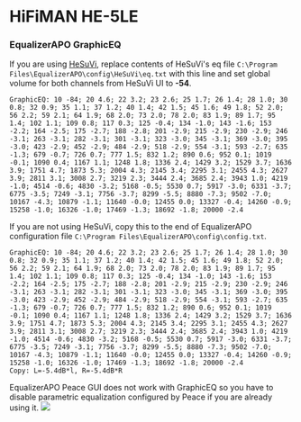 # HiFiMAN HE-5LE
### EqualizerAPO GraphicEQ
If you are using [HeSuVi](https://sourceforge.net/projects/hesuvi/), replace contents of HeSuVi's eq file `C:\Program Files\EqualizerAPO\config\HeSuVi\eq.txt` with this line and set global volume for both channels from HeSuVi UI to **-54**.
```
GraphicEQ: 10 -84; 20 4.6; 22 3.2; 23 2.6; 25 1.7; 26 1.4; 28 1.0; 30 0.8; 32 0.9; 35 1.1; 37 1.2; 40 1.4; 42 1.5; 45 1.6; 49 1.8; 52 2.0; 56 2.2; 59 2.1; 64 1.9; 68 2.0; 73 2.0; 78 2.0; 83 1.9; 89 1.7; 95 1.4; 102 1.1; 109 0.8; 117 0.3; 125 -0.4; 134 -1.0; 143 -1.6; 153 -2.2; 164 -2.5; 175 -2.7; 188 -2.8; 201 -2.9; 215 -2.9; 230 -2.9; 246 -3.1; 263 -3.1; 282 -3.1; 301 -3.1; 323 -3.0; 345 -3.1; 369 -3.0; 395 -3.0; 423 -2.9; 452 -2.9; 484 -2.9; 518 -2.9; 554 -3.1; 593 -2.7; 635 -1.3; 679 -0.7; 726 0.7; 777 1.5; 832 1.2; 890 0.6; 952 0.1; 1019 -0.1; 1090 0.4; 1167 1.1; 1248 1.8; 1336 2.4; 1429 3.2; 1529 3.7; 1636 3.9; 1751 4.7; 1873 5.3; 2004 4.3; 2145 3.4; 2295 3.1; 2455 4.3; 2627 3.9; 2811 3.1; 3008 2.7; 3219 2.3; 3444 2.4; 3685 2.4; 3943 1.0; 4219 -1.0; 4514 -0.6; 4830 -3.2; 5168 -0.5; 5530 0.7; 5917 -3.0; 6331 -3.7; 6775 -3.5; 7249 -3.1; 7756 -3.7; 8299 -5.5; 8880 -7.3; 9502 -7.0; 10167 -4.3; 10879 -1.1; 11640 -0.0; 12455 0.0; 13327 -0.4; 14260 -0.9; 15258 -1.0; 16326 -1.0; 17469 -1.3; 18692 -1.8; 20000 -2.4
```
If you are not using HeSuVi, copy this to the end of EqualizerAPO configuration file `C:\Program Files\EqualizerAPO\config\config.txt`.
```
GraphicEQ: 10 -84; 20 4.6; 22 3.2; 23 2.6; 25 1.7; 26 1.4; 28 1.0; 30 0.8; 32 0.9; 35 1.1; 37 1.2; 40 1.4; 42 1.5; 45 1.6; 49 1.8; 52 2.0; 56 2.2; 59 2.1; 64 1.9; 68 2.0; 73 2.0; 78 2.0; 83 1.9; 89 1.7; 95 1.4; 102 1.1; 109 0.8; 117 0.3; 125 -0.4; 134 -1.0; 143 -1.6; 153 -2.2; 164 -2.5; 175 -2.7; 188 -2.8; 201 -2.9; 215 -2.9; 230 -2.9; 246 -3.1; 263 -3.1; 282 -3.1; 301 -3.1; 323 -3.0; 345 -3.1; 369 -3.0; 395 -3.0; 423 -2.9; 452 -2.9; 484 -2.9; 518 -2.9; 554 -3.1; 593 -2.7; 635 -1.3; 679 -0.7; 726 0.7; 777 1.5; 832 1.2; 890 0.6; 952 0.1; 1019 -0.1; 1090 0.4; 1167 1.1; 1248 1.8; 1336 2.4; 1429 3.2; 1529 3.7; 1636 3.9; 1751 4.7; 1873 5.3; 2004 4.3; 2145 3.4; 2295 3.1; 2455 4.3; 2627 3.9; 2811 3.1; 3008 2.7; 3219 2.3; 3444 2.4; 3685 2.4; 3943 1.0; 4219 -1.0; 4514 -0.6; 4830 -3.2; 5168 -0.5; 5530 0.7; 5917 -3.0; 6331 -3.7; 6775 -3.5; 7249 -3.1; 7756 -3.7; 8299 -5.5; 8880 -7.3; 9502 -7.0; 10167 -4.3; 10879 -1.1; 11640 -0.0; 12455 0.0; 13327 -0.4; 14260 -0.9; 15258 -1.0; 16326 -1.0; 17469 -1.3; 18692 -1.8; 20000 -2.4
Copy: L=-5.4dB*l, R=-5.4dB*R
```
EqualizerAPO Peace GUI does not work with GraphicEQ so you have to disable parametric equalization configured by Peace if you are already using it.
![](https://raw.githubusercontent.com/jaakkopasanen/AutoEq/master/results/SBAF-Serious/innerfidelity/onear/HiFiMAN%20HE-5LE/HiFiMAN%20HE-5LE.png)
